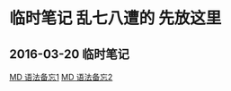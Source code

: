 # 临时笔记 乱七八遭的 先放这里

## 2016-03-20 临时笔记

[MD 语法备忘1](https://www.zybuluo.com/mdeditor?url=https://www.zybuluo.com/static/editor/md-help.markdown#)   [MD 语法备忘2](http://wowubuntu.com/markdown/basic.html)
